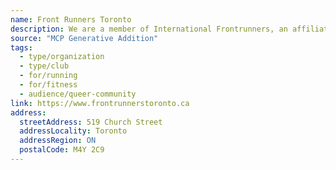 ```yaml
---
name: Front Runners Toronto
description: We are a member of International Frontrunners, an affiliation of LGBTQ+ running and walking clubs that have organized in many of the larger cities around the world. Inspired by Patricia Nell Warren's novel The Front Runner. The first Front Runners club began in San Francisco in 1974, and others quickly began forming in the United States, then in Canada and abroad. Today there are over a hundred Frontrunners clubs around the world.
source: "MCP Generative Addition"
tags:
  - type/organization
  - type/club
  - for/running
  - for/fitness
  - audience/queer-community
link: https://www.frontrunnerstoronto.ca
address:
  streetAddress: 519 Church Street
  addressLocality: Toronto
  addressRegion: ON
  postalCode: M4Y 2C9
---
```

